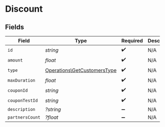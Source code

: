 # Discount


## Fields

| Field                                                                      | Type                                                                       | Required                                                                   | Description                                                                |
| -------------------------------------------------------------------------- | -------------------------------------------------------------------------- | -------------------------------------------------------------------------- | -------------------------------------------------------------------------- |
| `id`                                                                       | *string*                                                                   | :heavy_check_mark:                                                         | N/A                                                                        |
| `amount`                                                                   | *float*                                                                    | :heavy_check_mark:                                                         | N/A                                                                        |
| `type`                                                                     | [Operations\GetCustomersType](../../Models/Operations/GetCustomersType.md) | :heavy_check_mark:                                                         | N/A                                                                        |
| `maxDuration`                                                              | *float*                                                                    | :heavy_check_mark:                                                         | N/A                                                                        |
| `couponId`                                                                 | *string*                                                                   | :heavy_check_mark:                                                         | N/A                                                                        |
| `couponTestId`                                                             | *string*                                                                   | :heavy_check_mark:                                                         | N/A                                                                        |
| `description`                                                              | *?string*                                                                  | :heavy_minus_sign:                                                         | N/A                                                                        |
| `partnersCount`                                                            | *?float*                                                                   | :heavy_minus_sign:                                                         | N/A                                                                        |